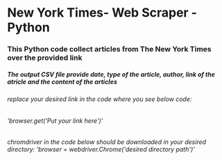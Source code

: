 # New York Times- Web Scraper - Python
### This Python code collect articles from The New York Times over the provided link
##### The output CSV file provide date, type of the article, author, link of the atricle and the content of the articles
###### replace your desired link in the code where you see below code: 
###### 'browser.get('Put your link here')'
###### chromdriver in the code below should be downloaded in your desired directory:  'browser = webdriver.Chrome('desired directory path')'

